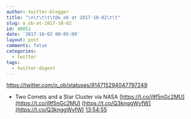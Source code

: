 ```yaml
---
author: twitter-blogger
title: "\n\t\t\t\t@o_ob at 2017-10-02\t\t"
slug: o_ob-at-2017-10-02
id: 40851
date: '2017-10-02 00:05:00'
layout: post
comments: false
categories:
  - twitter
tags:
  - twitter-digest
---
```


https://twitter.com/o_ob/statuses/914715294047797249  

*   Two Comets and a Star Cluster via NASA [https://t.co/j9f5nGc2MU](https://t.co/j9f5nGc2MU) [https://t.co/Q3knggWvfW](https://t.co/Q3knggWvfW) [13:54:55](https://twitter.com/o_ob/statuses/914715294047797249)